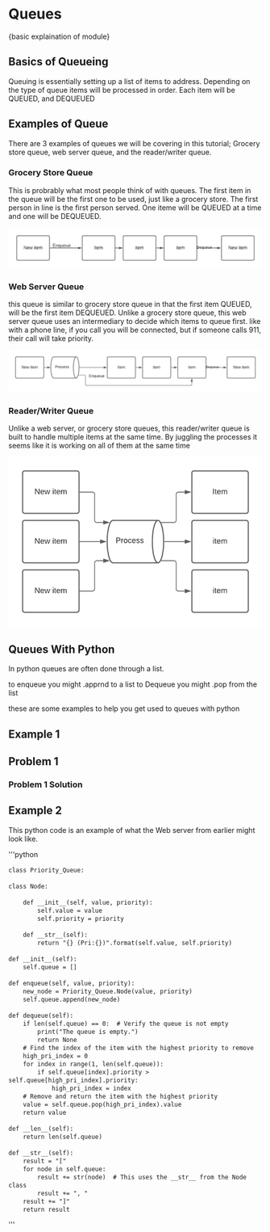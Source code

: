 # Queues
{basic explaination of module}


## Basics of Queueing
Queuing is essentially setting up a list of items to address. Depending on the type of queue items will be processed in order. Each item will be QUEUED, and DEQUEUED

## Examples of Queue
There are 3 examples of queues we will be covering in this tutorial; Grocery store queue, web server queue, and the reader/writer queue.

### Grocery Store Queue
This is probrably what most people think of with queues. The first item in the queue will be the first one to be used, just like a grocery store. The first person in line is the first person served. One iteme will be QUEUED at a time and one will be DEQUEUED.

![](https://github.com/PainBro/Winter_2021_Data_Structure_Tutorial/blob/main/Grocery%20Queue.png)

### Web Server Queue
this queue is similar to grocery store queue in that the first item QUEUED, will be the first item DEQUEUED. Unlike a grocery store queue, this web server queue uses an intermediary to decide which items to queue first. like with a phone line, if you call you will be connected, but if someone calls 911, their call will take priority.

![](https://github.com/PainBro/Winter_2021_Data_Structure_Tutorial/blob/main/Web%20Server%20Queue.png)

### Reader/Writer Queue
Unlike a web server, or grocery store queues, this reader/writer queue is built to handle multiple items at the same time. By juggling the processes it seems like it is working on all of them at the same time

![](https://github.com/PainBro/Winter_2021_Data_Structure_Tutorial/blob/main/Reader_writer%20Queue.png)

## Queues With Python
In python queues are often done through a list.

to enqueue you might .apprnd to a list
to Dequeue you might .pop from the list

these are some examples to help you get used to queues with python

## Example 1 


## Problem 1

### Problem 1 Solution


## Example 2

This python code is an example of what the Web server from earlier might look like.

'''python

    class Priority_Queue:

    class Node:

        def __init__(self, value, priority):
            self.value = value
            self.priority = priority

        def __str__(self):
            return "{} (Pri:{})".format(self.value, self.priority)

    def __init__(self):
        self.queue = []

    def enqueue(self, value, priority):
        new_node = Priority_Queue.Node(value, priority)
        self.queue.append(new_node)

    def dequeue(self):
        if len(self.queue) == 0:  # Verify the queue is not empty
            print("The queue is empty.")
            return None
        # Find the index of the item with the highest priority to remove
        high_pri_index = 0
        for index in range(1, len(self.queue)):
            if self.queue[index].priority > self.queue[high_pri_index].priority:
                high_pri_index = index
        # Remove and return the item with the highest priority
        value = self.queue.pop(high_pri_index).value 
        return value
        
    def __len__(self):
        return len(self.queue)

    def __str__(self):
        result = "["
        for node in self.queue:
            result += str(node)  # This uses the __str__ from the Node class
            result += ", "
        result += "]"
        return result
'''
